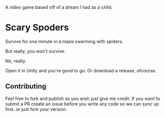 A video game based off of a dream I had as a child.

# Scary Spoders

Survive for one minute in a maze swarming with spiders.

But really, you won't survive.

No, really.

Open it in Unity and you're good to go. Or download a release, ofcourse.

## Contributing

Feel free to fork and publish as you wish just give me credit. If you want to submit a PR create an issue before you write any code so we can sync up first..or just fork your version.

